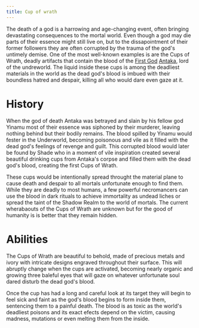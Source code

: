 ```yaml
---
title: Cup of wrath
---
```


The death of a god is a harrowing and age-changing event, often bringing devastating consequences to the mortal world. Even though a god may die parts of their essence might still live on, but to the dissapointment of their former followers they are often corrupted by the trauma of the god's untimely demise. One of the most well-known examples is are the Cups of Wrath, deadly artifacts that contain the blood of the [First God](https://raldamain.com/en/creatures/superior%20beings/first%20gods/) [Antaka](https://raldamain.com/en/creatures/superior%20beings/first%20gods/Antaka.html), lord of the undreworld. The liquid inside these cups is among the deadliest materials in the world as the dead god's blood is imbued with their boundless hatred and despair, killing all who would dare even gaze at it.

# History

When the god of death Antaka was betrayed and slain by his fellow god Yinamu most of their essence was siphoned by their murderer, leaving nothing behind but their bodily remains. The blood spilled by Yinamu would fester in the Underworld, becoming poisonous and vile as it filled with the dead god's feelings of revenge and guilt. This corrupted blood would later be found by Shade who in a moment of vile inspiration created several beautiful drinking cups from Antaka's corpse and filled them with the dead god's blood, creating the first Cups of Wrath. 

These cups would be intentionally spread throught the material plane to cause death and despair to all mortals unfortunate enough to find them. While they are deadly to most humans, a few powerful necromancers can use the blood in dark rituals to achieve immortality as undead liches or spread the taint of the Shadow Realm to the world of mortals. The current wherabaouts of the Cups of Wrath are unknown but for the good of humanity is is better that they remain hidden.

# Abilities

The Cups of Wrath are beautiful to behold, made of precious metals and ivory with intricate designs engraved throughout their surface. This will abruptly change when the cups are activated, becoming nearly organic and growing three baleful eyes that will gaze on whatever unfortunate soul dared disturb the dead god's blood. 

Once the cup has had a long and careful look at its target they will begin to feel sick and faint as the god's blood begins to form inside them, sentencing them to a painful death. The blood is as toxic as the world's deadliest poisons and its exact efects depend on the victim, causing madness, mutations or even melting them from the inside. 
